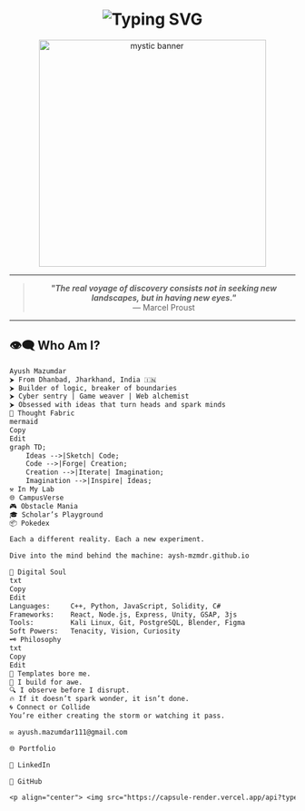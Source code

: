 <h1 align="center">
  <img src="https://readme-typing-svg.herokuapp.com?font=Fira+Code&size=30&duration=2000&pause=1000&color=00FFD9&center=true&vCenter=true&width=800&height=70&lines=%E2%9C%A8+Crafting+Code+%7C+Shaping+Ideas+%E2%9C%A8;Into+the+Digital+Unknown..." alt="Typing SVG">
</h1>

<p align="center">
  <img src="https://github.com/aysh-mzmdr/aysh-mzmdr/assets/0000000/placeholder" width="400" alt="mystic banner"/>
</p>

---

<blockquote align="center">
  <b><i>"The real voyage of discovery consists not in seeking new landscapes, but in having new eyes."</i></b><br>
  — Marcel Proust
</blockquote>

---

## 👁‍🗨 Who Am I?

```txt
Ayush Mazumdar
⮞ From Dhanbad, Jharkhand, India 🇮🇳
⮞ Builder of logic, breaker of boundaries
⮞ Cyber sentry | Game weaver | Web alchemist
⮞ Obsessed with ideas that turn heads and spark minds
🧠 Thought Fabric
mermaid
Copy
Edit
graph TD;
    Ideas -->|Sketch| Code;
    Code -->|Forge| Creation;
    Creation -->|Iterate| Imagination;
    Imagination -->|Inspire| Ideas;
⚒️ In My Lab
🌐 CampusVerse
🎮 Obstacle Mania
🎓 Scholar’s Playground
📦 Pokedex

Each a different reality. Each a new experiment.

Dive into the mind behind the machine: aysh-mzmdr.github.io

🌌 Digital Soul
txt
Copy
Edit
Languages:     C++, Python, JavaScript, Solidity, C#
Frameworks:    React, Node.js, Express, Unity, GSAP, 3js
Tools:         Kali Linux, Git, PostgreSQL, Blender, Figma
Soft Powers:   Tenacity, Vision, Curiosity
🗝️ Philosophy
txt
Copy
Edit
🚫 Templates bore me.
🚀 I build for awe.
🔍 I observe before I disrupt.
🔥 If it doesn’t spark wonder, it isn’t done.
🌀 Connect or Collide
You’re either creating the storm or watching it pass.

✉️ ayush.mazumdar111@gmail.com

🌐 Portfolio

💼 LinkedIn

👾 GitHub

<p align="center"> <img src="https://capsule-render.vercel.app/api?type=waving&color=0:00ffd9,100:0d1117&height=120&section=footer&animation=fadeIn&fontColor=ffffff" /> </p> ```
